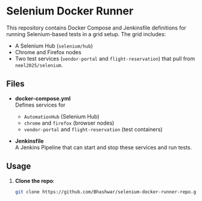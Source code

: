 # Selenium Docker Runner

This repository contains Docker Compose and Jenkinsfile definitions for running Selenium-based tests in a grid setup. The grid includes:
- A Selenium Hub (`selenium/hub`)
- Chrome and Firefox nodes
- Two test services (`vendor-portal` and `flight-reservation`) that pull from `neel2025/selenium`.

## Files

- **docker-compose.yml**  
  Defines services for
    - `AutomationHub` (Selenium Hub)
    - `chrome` and `firefox` (browser nodes)
    - `vendor-portal` and `flight-reservation` (test containers)

- **Jenkinsfile**  
  A Jenkins Pipeline that can start and stop these services and run tests.

## Usage

1. **Clone the repo**:
   ```bash
   git clone https://github.com/Bhashwar/selenium-docker-runner-repo.git
